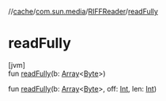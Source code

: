 //[cache](../../../index.md)/[com.sun.media](../index.md)/[RIFFReader](index.md)/[readFully](read-fully.md)

# readFully

[jvm]\
fun [readFully](read-fully.md)(b: [Array](https://kotlinlang.org/api/latest/jvm/stdlib/kotlin/-array/index.html)&lt;[Byte](https://kotlinlang.org/api/latest/jvm/stdlib/kotlin/-byte/index.html)&gt;)

fun [readFully](read-fully.md)(b: [Array](https://kotlinlang.org/api/latest/jvm/stdlib/kotlin/-array/index.html)&lt;[Byte](https://kotlinlang.org/api/latest/jvm/stdlib/kotlin/-byte/index.html)&gt;, off: [Int](https://kotlinlang.org/api/latest/jvm/stdlib/kotlin/-int/index.html), len: [Int](https://kotlinlang.org/api/latest/jvm/stdlib/kotlin/-int/index.html))
